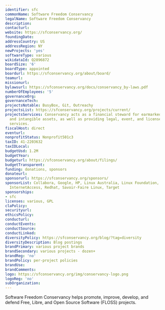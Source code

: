 ```yaml
---
identifier: sfc
commonName: Software Freedom Conservancy
legalName: Software Freedom Conservancy
description:
contacturl:
website: https://sfconservancy.org/
foundingDate:
addressCountry: US
addressRegion: NY
newProjects: 'yes'
softwareType: various
wikidataId: Q2896872
boardSize: '6'
boardType: appointed
boardurl: https://sfconservancy.org/about/board/
teamurl:
missionurl:
bylawsurl: https://sfconservancy.org/docs/conservancy_by-laws.pdf
numberOfEmployees: '5'
governanceOrg:
governanceTech:
projectsNotable: BusyBox, Git, Outreachy
projectsList: https://sfconservancy.org/projects/current/
projectsServices: Conservancy acts as a financial steward for earmarked donations
  and intangible assets, as well as providing legal, event, and license compliance
  services.
fiscalHost: direct
eventurl:
nonprofitStatus: Nonprofit501c3
taxID: 41-2203632
taxIDLocal:
budgetUsd: 1.2M
budgetYear:
budgeturl: https://sfconservancy.org/about/filings/
budgetTransparent:
funding: donations, sponsors
donateurl:
sponsorurl: https://sfconservancy.org/sponsors/
sponsorList: Collabora, Google, HP, Linux Australia, Linux Foundation, Mozilla, Private
  InternetAccess, Redhat, Savoir-Faire Linux, Target
sponsorships:
- sfc
licenses: various, GPL
claPolicy:
securityurl:
ethicsPolicy:
conducturl:
conductEvents:
conductSource:
conductLinked:
diversityPolicy: https://sfconservancy.org/blog/?tag=diversity
diversityDescription: Blog postings
brandPrimary: various project brands
brandSecondary: various projects - dozen+
brandReg: 'no'
brandPolicy: per-project policies
brandUse:
brandComments:
logo: https://sfconservancy.org/img/conservancy-logo.png
logoReg: 'no'
subOrganization:
---
```


Software Freedom Conservancy helps promote, improve, develop, and defend Free, Libre, and Open Source Software (FLOSS) projects.
